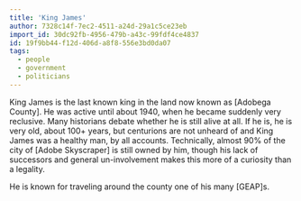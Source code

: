 ```yaml
---
title: 'King James'
author: 7328c14f-7ec2-4511-a24d-29a1c5ce23eb
import_id: 30dc92fb-4956-479b-a43c-99fdf4ce4837
id: 19f9bb44-f12d-406d-a8f8-556e3bd0da07
tags:
  - people
  - government
  - politicians
---
```

King James is the last known king in the land now known as [Adobega County]. He was active until about 1940, when he became suddenly very reclusive. Many historians debate whether he is still alive at all. If he is, he is very old, about 100+ years, but centurions are not unheard of and King James was a healthy man, by all accounts. Technically, almost 90% of the city of [Adobe Skyscraper] is still owned by him, though his lack of successors and general un-involvement makes this more of a curiosity than a legality.

He is known for traveling around the county one of his many [GEAP]s.